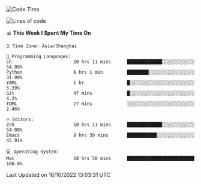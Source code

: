<!--START_SECTION:waka-->
![Code Time](http://img.shields.io/badge/Code%20Time-920%20hrs%2013%20mins-blue)

![Lines of code](https://img.shields.io/badge/From%20Hello%20World%20I%27ve%20Written-22%20Thousand%20lines%20of%20code-blue)

📊 **This Week I Spent My Time On** 

```text
⌚︎ Time Zone: Asia/Shanghai

💬 Programming Languages: 
sh                       10 hrs 11 mins      █████████████░░░░░░░░░░░░   54.09% 
Python                   6 hrs 1 min         ████████░░░░░░░░░░░░░░░░░   31.99% 
YAML                     1 hr                █░░░░░░░░░░░░░░░░░░░░░░░░   5.39% 
Git                      47 mins             █░░░░░░░░░░░░░░░░░░░░░░░░   4.2% 
TOML                     27 mins             ░░░░░░░░░░░░░░░░░░░░░░░░░   2.46%

🔥 Editors: 
Zsh                      10 hrs 11 mins      █████████████░░░░░░░░░░░░   54.09% 
Emacs                    8 hrs 39 mins       ███████████░░░░░░░░░░░░░░   45.91%

💻 Operating System: 
Mac                      18 hrs 50 mins      █████████████████████████   100.0%

```


 Last Updated on 16/10/2022 13:03:31 UTC
<!--END_SECTION:waka-->

